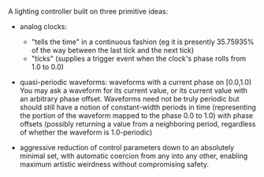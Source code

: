 A lighting controller built on three primitive ideas:
- analog clocks:
    - "tells the time" in a continuous fashion (eg it is presently 35.75935% of the way between the last tick and the next tick)
    - "ticks" (supplies a trigger event when the clock's phase rolls from 1.0 to 0.0)

- quasi-periodic waveforms: waveforms with a current phase on [0.0,1.0)
    You may ask a waveform for its current value, or its current value with an arbitrary phase offset.
    Waveforms need not be truly periodic but should still have a notion of constant-width periods in time (representing the portion of the waveform mapped to the phase 0.0 to 1.0) with phase offsets (possibly returning a value from a neighboring period, regardless of whether the waveform is 1.0-periodic)

- aggressive reduction of control parameters down to an absolutely minimal set,
with automatic coercion from any into any other, enabling maximum artistic weirdness
without compromising safety.